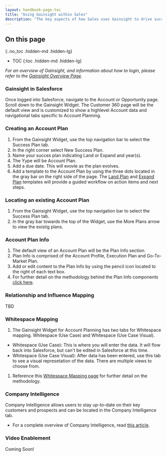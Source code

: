 ```yaml
---
layout: handbook-page-toc
title: "Using Gainsight within Sales"
description: "The key aspects of how Sales uses Gainsight to drive success for customers."
---
```


## On this page
{:.no_toc .hidden-md .hidden-lg}

- TOC
{:toc .hidden-md .hidden-lg}

*For an overview of Gainsight, and information about how to login, please refer to the [Gainsight Overview Page](/handbook/sales/gainsight/).*

### Gainsight in Salesforce

Once logged into Salesforce, navigate to the Account or Opportunity page. Scroll down to the Gainsight Widget.  The Customer 360 page will be the default view and is customized to show a highlevel Account data and navigational tabs specific to Account Planning. 

### Creating an Account Plan

1. From the Gainsight Widget, use the top navigation bar to select the Success Plan tab.
1. In the right corner select New Success Plan.
1. Name your succes plan indicating Land or Expand and year(s).
1. The Yype will be Account Plan.
1. Add a due date. This will evovle as the plan evolves.
1. Add a template to the Account Plan by using the three dots located in the gray bar on the right side of the page. The [Land Plan](https://about.gitlab.com/handbook/sales/account-planning/#land-account-plans) and [Expand Plan](https://about.gitlab.com/handbook/sales/account-planning/#expand-account-plans) templates will provide a guided workflow on action items and next steps.
   
### Locating an existing Account Plan

1. From the Gainsight Widget, use the top navigation bar to select the Success Plan tab.
1. In the gray bar towards the top of the Widget, use the More Plans arrow to view the existig plans.

### Account Plan Info

1. The default view of an Account Plan will be the Plan Info section.
1. Plan Info is comprised of the Account Profile, Execution Plan and Go-To-Market Plan. 
1. Add or edit content to the Plan Info by using the pencil icon located to the right of each text box. 
1. For further detail on the methodology behind the Plan Info components [click here](https://about.gitlab.com/handbook/sales/account-planning/#account-profile).

### Relationship and Influence Mapping

TBD

### Whitespace Mapping

1.  The Gainsight Widget for Account Planning has two tabs for Whitespace mapping. Whitespace (Use Case) and Whitespace (Use Case Visual).
   - Whitespace (Use Case): This is where you will enter the data.  It will flow back into Salesforce, but can't be edited in Salesforce at this time. 
   - Whitespace (Use Case Visual): After data has been entered, use this tab to see a visual represetation of the data.  There are multiple views to choose from. 
1. Reference this [Whitespace Mapping page](https://about.gitlab.com/handbook/sales/account-planning/#white-space-mapping) for further detail on the methodology.


### Company Intelligence

Company Intelligence allows users to stay up-to-date on their key customers and prospects and can be located in the Company Intelligence tab. 
   - For a complete overview of Company Intelligence, read [this article](https://support.gainsight.com/SFDC_Edition/Company_Intelligence/About/Company_Intelligence_Overview?mt-draft=true#Overview).

### Video Enablement 

Coming Soon! 

